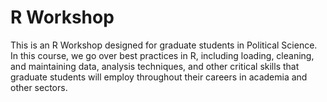 # R Workshop

This is an R Workshop designed for graduate students in Political Science. In this course, we go over best practices in R, including loading, cleaning, and maintaining data, analysis techniques, and other critical skills that graduate students will employ throughout their careers in academia and other sectors.
